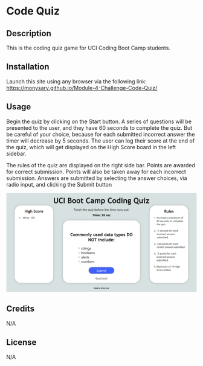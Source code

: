 # Code Quiz

## Description

This is the coding quiz game for UCI Coding Boot Camp students.

## Installation

Launch this site using any browser via the following link: https://monysary.github.io/Module-4-Challenge-Code-Quiz/

## Usage

Begin the quiz by clicking on the Start button. A series of questions will be presented to the user, and they have 60 seconds to complete the quiz. But be careful of your choice, because for each submitted incorrect answer the timer will decrease by 5 seconds. The user can log their score at the end of the quiz, which will get displayed on the High Score board in the left sidebar.

The rules of the quiz are displayed on the right side bar. Points are awarded for correct submission. Points will also be taken away for each incorrect submission. Answers are submitted by selecting the answer choices, via radio input, and clicking the Submit button

![coding quiz website image](./assets/images/coding-quiz-website-image.png)

## Credits

N/A

## License

N/A
